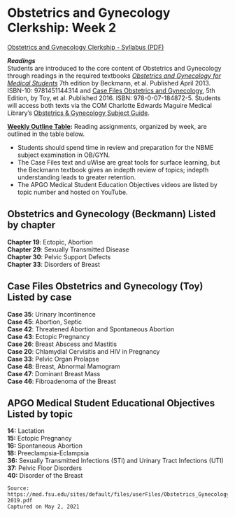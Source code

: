 # Obstetrics and Gynecology Clerkship: Week 2

[Obstetrics and Gynecology Clerkship - Syllabus (PDF)](/usmle/obgyn/Obstetrics_Gynecology_Syllabus_2018-2019.pdf)

**_Readings_**   
Students are introduced to the core content of Obstetrics and Gynecology through readings in the required textbooks _[Obstetrics and Gynecology for Medical Students](https://login.proxy.lib.fsu.edu/login?url=http://clerkship.lwwhealthlibrary.com/book.aspx?bookid=1527&rotationId=40993)_ 7th edition by Beckmann, et al. Published April 2013. ISBN-10: 9781451144314 and [Case Files Obstetrics and Gynecology](https://login.proxy.lib.fsu.edu/login?url=http://casefiles.mhmedical.com/CaseTOC.aspx?gbosContainerID=184&categoryID=40973), 5th Edition, by Toy, et al. Published 2016. ISBN: 978-0-07-184872-5. Students will access both texts via the COM Charlotte Edwards Maguire Medical Library’s [Obstetrics & Gynecology Subject Guide](https://med-fsu.libguides.com/Ob-Gyn).

**<u>Weekly Outline Table</u>:** Reading assignments, organized by week, are outlined in the table below.

* Students should spend time in review and preparation for the NBME subject examination in OB/GYN.
* The Case Files text and uWise are great tools for surface learning, but the Beckmann textbook gives an indepth review of topics; indepth understanding leads to greater retention.
* The APGO Medical Student Education Objectives videos are listed by topic number and hosted on YouTube. 

## Obstetrics and Gynecology (Beckmann) Listed by chapter

**Chapter 19**: Ectopic, Abortion   
**Chapter 29**: Sexually Transmitted Disease   
**Chapter 30**: Pelvic Support Defects   
**Chapter 33**: Disorders of Breast

## Case Files Obstetrics and Gynecology (Toy) Listed by case

**Case 35**: Urinary Incontinence   
**Case 45**: Abortion, Septic   
**Case 42**: Threatened Abortion and Spontaneous Abortion   
**Case 43**: Ectopic Pregnancy   
**Case 26**: Breast Abscess and Mastitis   
**Case 20**: Chlamydial Cervisitis and HIV in Pregnancy   
**Case 33**: Pelvic Organ Prolapse   
**Case 48**: Breast, Abnormal Mamogram   
**Case 47**: Dominant Breast Mass   
**Case 46**: Fibroadenoma of the Breast

## APGO Medical Student Educational Objectives Listed by topic

**14:** Lactation   
**15:** Ectopic Pregnancy   
**16:** Spontaneous Abortion   
**18:** Preeclampsia-Eclampsia   
**36:** Sexually Transmitted Infections (STI) and Urinary Tract Infections (UTI)   
**37:** Pelvic Floor Disorders   
**40:** Disorder of the Breast

```
Source:
https://med.fsu.edu/sites/default/files/userFiles/Obstetrics_Gynecology_Syllabus_2018-2019.pdf
Captured on May 2, 2021
```

